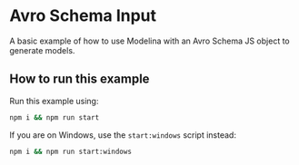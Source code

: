 # Avro Schema Input

A basic example of how to use Modelina with an Avro Schema JS object to generate models.

## How to run this example

Run this example using:

```sh
npm i && npm run start
```

If you are on Windows, use the `start:windows` script instead:

```sh
npm i && npm run start:windows
```

